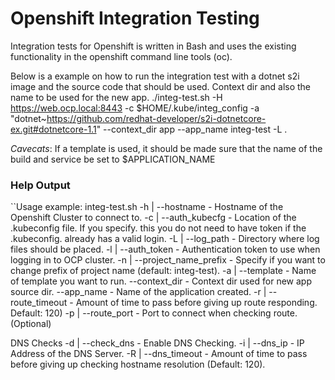 Openshift Integration Testing
=============================

Integration tests for Openshift is written in Bash and uses the existing functionality in the openshift command line tools (oc).

Below is a example on how to run the integration test with a dotnet s2i image and the source code that should be used. Context dir and also the name to be used for the new app.
./integ-test.sh -H https://web.ocp.local:8443 -c $HOME/.kube/integ_config -a "dotnet~https://github.com/redhat-developer/s2i-dotnetcore-ex.git#dotnetcore-1.1" --context_dir app --app_name integ-test -L .

*Cavecats*:
If a template is used, it should be made sure that the name of the build and service be set to $APPLICATION_NAME


### Help Output
``Usage example: integ-test.sh
  -h | --hostname             - Hostname of the Openshift Cluster to connect to.
  -c | --auth_kubecfg         - Location of the .kubeconfig file. If you specify.
                                this you do not need to have token if the .kubeconfig.
                                already has a valid login.
  -L | --log_path             - Directory where log files should be placed.
  -l | --auth_token           - Authentication token to use when logging in to OCP cluster.
  -n | --project_name_prefix  - Specify if you want to change prefix of project name (default: integ-test).
  -a | --template             - Name of template you want to run.
  --context_dir               - Context dir used for new app source dir.
  --app_name                  - Name of the application created.
  -r | --route_timeout        - Amount of time to pass before giving up route responding. Default: 120)
  -p | --route_port           - Port to connect when checking route. (Optional)

DNS Checks
  -d | --check_dns            - Enable DNS Checking.
  -i | --dns_ip               - IP Address of the DNS Server.
  -R | --dns_timeout          - Amount of time to pass before giving up checking hostname resolution (Default: 120).
```
